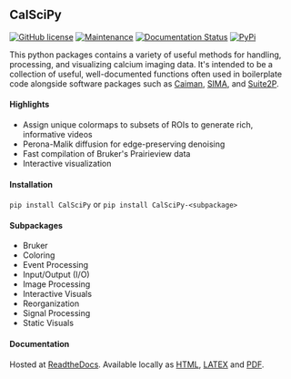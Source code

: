 ## CalSciPy       
[![GitHub license](https://img.shields.io/github/license/Naereen/StrapDown.js.svg)](https://github.com/darikoneil/CalSciPy/blob/master/LICENSE)
[![Maintenance](https://img.shields.io/badge/Maintained%3F-yes-green.svg)](https://GitHub.com/darikoneil/CalSciPy/graphs/commit-activity)
[![Documentation Status](https://readthedocs.org/projects/calscipy/badge/?version=latest)](https://calscipy.readthedocs.io/en/latest/?badge=latest)
[![PyPi](https://badgen.net/badge/icon/pypi?icon=pypi&label)](https://pypi.org/project/CalSciPy/)


This python packages contains a variety of useful methods for handling, processing, and visualizing calcium imaging data. It's intended to be a collection of useful, well-documented functions often used in boilerplate code alongside software packages such as [Caiman](https://github.com/flatironinstitute/CaImAn), [SIMA](https://github.com/losonczylab/sima), and [Suite2P](https://github.com/MouseLand/suite2p).

#### Highlights
* Assign unique colormaps to subsets of ROIs to generate rich, informative videos
* Perona-Malik diffusion for edge-preserving denoising
* Fast compilation of Bruker's Prairieview data
* Interactive visualization

#### Installation
`pip install CalSciPy` or `pip install CalSciPy-<subpackage>`

#### Subpackages
* Bruker
* Coloring
* Event Processing
* Input/Output (I/O)
* Image Processing
* Interactive Visuals
* Reorganization
* Signal Processing
* Static Visuals

#### Documentation
Hosted at [ReadtheDocs](https://calscipy.readthedocs.io/en/latest/index.html#).
Available locally as [HTML](https://github.com/darikoneil/CalSciPy/tree/master/docs/build/html), [LATEX](https://github.com/darikoneil/CalSciPy/tree/master/docs/build/latex) and [PDF](https://github.com/darikoneil/CalSciPy/blob/master/docs/build/pdf/calscipy.pdf).

